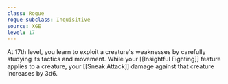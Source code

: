 ```yaml
---
class: Rogue
rogue-subclass: Inquisitive
source: XGE
level: 17
---
```



At 17th level, you learn to exploit a creature's weaknesses by carefully studying its tactics and movement. While your [[Insightful Fighting]] feature applies to a creature, your [[Sneak Attack]] damage against that creature increases by 3d6.